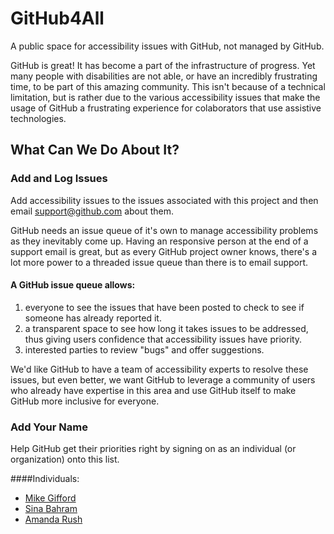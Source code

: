 # GitHub4All
A public space for accessibility issues with GitHub, not managed by GitHub. 

GitHub is great! It has become a part of the infrastructure of progress. Yet many people with disabilities are not able, or have an incredibly frustrating time, to be part of this amazing community. This isn't because of a technical limitation, but is rather due to the various accessibility issues that make the usage of GitHub a frustrating experience for colaborators that use assistive technologies.

## What Can We Do About It?

### Add and Log Issues
Add accessibility issues to the issues associated with this project and then email support@github.com about them.

GitHub needs an issue queue of it's own to manage accessibility problems as they inevitably come up. Having an responsive person at the end of a support email is great, but as every GitHub project owner knows, there's a lot more power to a threaded issue queue than there is to email support.

#### A GitHub issue queue allows:
1. everyone to see the issues that have been posted to check to see if someone has already reported it.
2. a transparent space to see how long it takes issues to be addressed, thus giving users confidence that accessibility issues have priority. 
3. interested parties to review "bugs" and offer suggestions.

We'd like GitHub to have a team of accessibility experts to resolve these issues, but even better, we want GitHub to leverage a community of users who already have expertise in this area and use GitHub itself to make GitHub more inclusive for everyone.

### Add Your Name
 Help GitHub get their priorities right by signing on as an individual (or organization) onto this list.

####Individuals:
- [Mike Gifford](https://github.com/MGifford)
- [Sina Bahram](https://github.com/SinaBahram)
- [Amanda Rush](https://github.com/amandarush)

